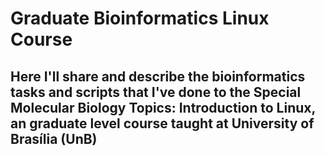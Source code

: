# Graduate Bioinformatics Linux Course
## Here I'll share and describe the bioinformatics tasks and scripts that I've done to the Special Molecular Biology Topics: Introduction to Linux, an graduate level course taught at University of Brasília (UnB)
